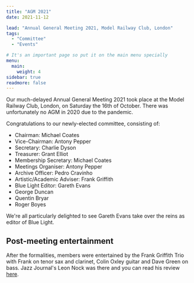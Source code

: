 ```yaml
---
title: "AGM 2021"
date: 2021-11-12

lead: "Annual General Meeting 2021, Model Railway Club, London"
tags:
  - "Committee"
  - "Events"

# It's an important page so put it on the main menu specially
menu:
  main:
    weight: 4
sidebar: true
readmore: false
---
```


Our much-delayed Annual General Meeting 2021 took place at the Model Railway Club, London, on Saturday the 16th of October. There was unfortunately no AGM in 2020 due to the pandemic.

Congratulations to our newly-elected committee, consisting of:

* Chairman: Michael Coates
* Vice-Chairman: Antony Pepper
* Secretary: Charlie Dyson
* Treasurer: Grant Elliot
* Membership Secretary: Michael Coates
* Meetings Organiser: Antony Pepper
* Archive Officer: Pedro Cravinho
* Artistic/Academic Adviser: Frank Griffith
* Blue Light Editor: Gareth Evans
* George Duncan
* Quentin Bryar
* Roger Boyes

We're all particularly delighted to see Gareth Evans take over the reins as editor of Blue Light.

## Post-meeting entertainment

After the formalities, members were entertained by the Frank Griffith Trio with Frank on tenor sax and clarinet, Colin Oxley guitar and Dave Green on bass. Jazz Journal's Leon Nock was there and you can read his review [here](https://jazzjournal.co.uk/2021/10/17/frank-griffith-trio-at-keen-house/).

<!--more-->
